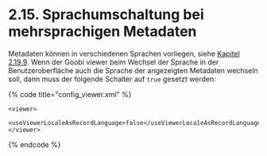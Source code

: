 # 2.15. Sprachumschaltung bei mehrsprachigen Metadaten

Metadaten können in verschiedenen Sprachen vorliegen, siehe [Kapitel 2.19.9](2.19/2.19.10.md). Wenn der Goobi viewer beim Wechsel der Sprache in der Benutzeroberfläche auch die Sprache der angezeigten Metadaten wechseln soll, dann muss der folgende Schalter auf `true` gesetzt werden:

{% code title="config\_viewer.xml" %}
```markup
<viewer>
    <useViewerLocaleAsRecordLanguage>false</useViewerLocaleAsRecordLanguage>
</viewer>
```
{% endcode %}



